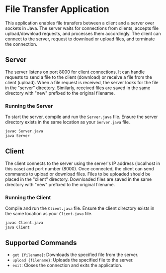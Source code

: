 
# File Transfer Application

This application enables file transfers between a client and a server over sockets in Java. The server waits for connections from clients, accepts file upload/download requests, and processes them accordingly. The client can connect to the server, request to download or upload files, and terminate the connection.

## Server

The server listens on port 8000 for client connections. It can handle requests to send a file to the client (download) or receive a file from the client (upload). When a file request is received, the server looks for the file in the "server" directory. Similarly, received files are saved in the same directory with "new" prefixed to the original filename.

### Running the Server

To start the server, compile and run the `Server.java` file. Ensure the server directory exists in the same location as your `Server.java` file.

```bash
javac Server.java
java Server
```

## Client

The client connects to the server using the server's IP address (localhost in this case) and port number (8000). Once connected, the client can send commands to upload or download files. Files to be uploaded should be placed in the "client" directory. Downloaded files are saved in the same directory with "new" prefixed to the original filename.

### Running the Client

Compile and run the `Client.java` file. Ensure the client directory exists in the same location as your `Client.java` file.

```bash
javac Client.java
java Client
```

## Supported Commands

- `get {filename}`: Downloads the specified file from the server.
- `upload {filename}`: Uploads the specified file to the server.
- `exit`: Closes the connection and exits the application.
